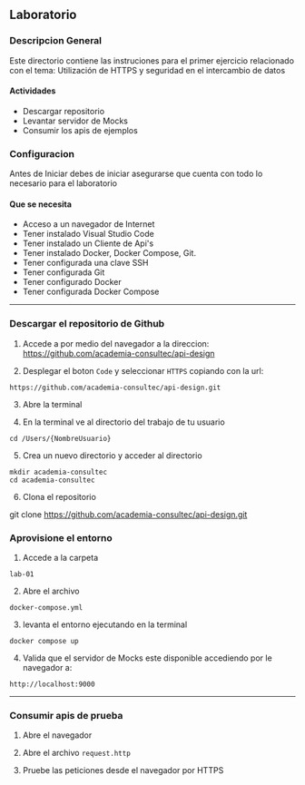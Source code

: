 
## Laboratorio 


### Descripcion General

Este directorio contiene las instruciones para el primer ejercicio relacionado con el tema: Utilización de HTTPS y seguridad en el intercambio de datos



#### Actividades

*  Descargar repositorio
*  Levantar servidor de Mocks
*  Consumir los apis de ejemplos


### Configuracion

Antes de Iniciar debes de iniciar asegurarse que cuenta con todo lo necesario para el laboratorio


#### Que se necesita

* Acceso a un navegador de Internet
* Tener instalado Visual Studio Code
* Tener instalado un Cliente de Api's
* Tener instalado Docker, Docker Compose, Git.
* Tener configurada una clave SSH
* Tener configurada Git
* Tener configurado Docker
* Tener configurada Docker Compose

---

### Descargar el repositorio de Github

1. Accede a por medio del navegador a la direccion: 
https://github.com/academia-consultec/api-design

2. Desplegar el boton `Code` y seleccionar `HTTPS` copiando con la url:

`https://github.com/academia-consultec/api-design.git`

3. Abre la terminal  

4. En la terminal ve al directorio del trabajo de tu usuario 

`cd /Users/{NombreUsuario}`

5. Crea un nuevo directorio y acceder al directorio

```
mkdir academia-consultec
cd academia-consultec
```

6. Clona el repositorio

git clone https://github.com/academia-consultec/api-design.git



### Aprovisione el entorno 

1. Accede a la carpeta 

`lab-01` 

2. Abre el archivo 

`docker-compose.yml`

3. levanta el entorno ejecutando en la terminal 

`docker compose up`

4. Valida que el servidor de Mocks este disponible accediendo por le navegador a:

`http://localhost:9000`

----

### Consumir apis de prueba

1. Abre el navegador

2. Abre el archivo `request.http`

3. Pruebe las peticiones desde el navegador por HTTPS


